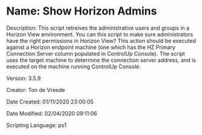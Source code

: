 ﻿# Name: Show Horizon Admins

Description: This script retreives the administrative users and groups in a Horizon View environment.
You can this script to make sure administrators have the right permissions in Horizon View?
This action should be executed against a Horizon endpoint machine (one which has the HZ Primary Connection Server column populated in ControlUp Console). The script uses the target machine to determine the connection server address, and is executed on the machine running ControlUp Console.

Version: 3.5.9

Creator: Ton de Vreede

Date Created: 01/11/2020 23:00:05

Date Modified: 02/04/2020 09:11:06

Scripting Language: ps1

